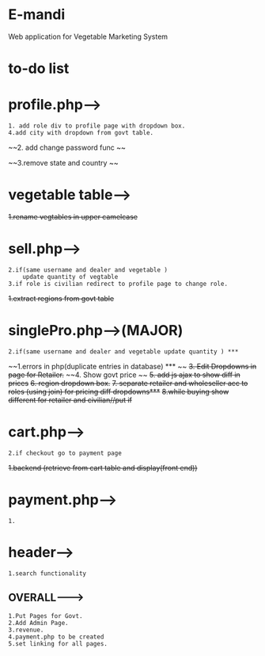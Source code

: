 # E-mandi
Web application for Vegetable Marketing System



# to-do list

# profile.php-->
	1. add role div to profile page with dropdown box.
	4.add city with dropdown from govt table.	
	
~~2. add change password func ~~

~~3.remove state and country ~~
	
		
# vegetable table-->

~~1.rename vegtables in upper camelcase~~

# sell.php-->
	
	2.if(same username and dealer and vegetable )
		update quantity of vegtable
	3.if role is civilian redirect to profile page to change role.
~~1.extract regions from govt table~~

# singlePro.php-->(MAJOR)
	2.if(same username and dealer and vegetable update quantity ) ***
~~1.errors in php(duplicate entries in database) *** ~~
~~3. Edit Dropdowns  in page for Retailer.~~
~~4. Show govt price ~~
~~5. add js ajax to show diff in prices~~
~~6. region dropdown box.~~
~~7. separate retailer and wholeseller acc to roles (using join)  for pricing diff dropdowns***~~
~~8.while buying show different for retailer and civilian//put if~~
	
	

# cart.php-->
	2.if checkout go to payment page
~~1.backend (retrieve from cart table and display(front end))~~
	
	

# payment.php-->

	1.




# header-->

	1.search functionality 




##  OVERALL--->

	1.Put Pages for Govt.
	2.Add Admin Page.
	3.revenue.
	4.payment.php to be created
	5.set linking for all pages.



